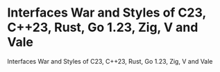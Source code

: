 # Interfaces War and Styles of C23, C++23, Rust, Go 1.23, Zig, V and Vale
Interfaces War and Styles of C23, C++23, Rust, Go 1.23, Zig, V and Vale
